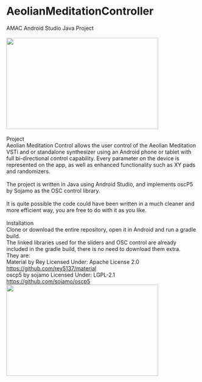 # AeolianMeditationController
AMAC Android Studio Java Project
<br>
<br>
<img src="http://www.faxinadu.net/images/aeolian_1.png" height="240" width="399">
<br>
<br>
Project
<br>
Aeolian Meditation Control allows the user control of the Aeolian Meditation VSTi and or standalone synthesizer using an Android phone or tablet with full bi-directional control capability. Every parameter on the device is represented on the app, as well as enhanced functionality such as XY pads and randomizers.
<br>
<br>
The project is written in Java using Android Studio, and implements oscP5 by Sojamo as the OSC control library.
<br>
<br>
It is quite possible the code could have been written in a much cleaner and more efficient way, you are free to do with it as you like.
<br>
<br>
Installation
<br>
Clone or download the entire repository, open it in Android and run a gradle build.
<br>
The linked libraries used for the sliders and OSC control are already included in the gradle build, there is no need to download them extra. 
<br>
They are:
<br>
Material by Rey Licensed Under: Apache License 2.0
https://github.com/rey5137/material
<br>
oscp5 by sojamo Licensed Under: LGPL-2.1
https://github.com/sojamo/oscp5
<br>
<img src="http://www.faxinadu.net/images/aeolian_6.png" height="240" width="399">
